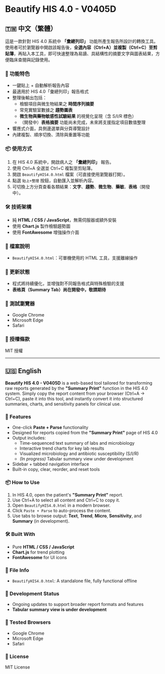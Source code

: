 # Beautify HIS 4.0 - V0405D

## 🇹🇼 中文（繁體）

這是一款針對 HIS 4.0 系統中 **「彙總列印」** 功能所產生報告所設計的轉換工具。使用者可於瀏覽器中開啟該報告後，**全選內容（Ctrl+A）並複製（Ctrl+C）至剪貼簿**，再貼入本工具，即可快速整理為易讀、具結構性的摘要文字與圖表結果，方便臨床查閱與記錄使用。

### 🌟 功能特色

- 一鍵貼上 + 自動解析報告內容
- 最適用於 HIS 4.0「彙總列印」報告格式
- 整理後輸出包括：
  - 檢驗項目與微生物結果之 **時間序列摘要**
  - 常見實驗室數據之 **趨勢圖表**
  - **微生物與藥物敏感性試驗結果** 的視覺化呈現（含 S/I/R 標色）
  - （開發中）**表格摘要** 功能尚未完成，未來將支援指定項目數值整理
- 響應式介面，具側邊選單與分頁導覽設計
- 內建複製、順序切換、清除與重置等功能

### 📦 使用方式

1. 在 HIS 4.0 系統中，開啟病人之 **「彙總列印」** 報告。
2. 使用 Ctrl+A 全選並 Ctrl+C 複製至剪貼簿。
3. 開啟 `BeautifyHIS4.0.html` 檔案（可直接使用瀏覽器打開）。
4. 點選 `貼上+整理` 按鈕，自動匯入並解析內容。
5. 可切換上方分頁查看各類結果：**文字**、**趨勢**、**微生物**、**藥敏**、**表格**（開發中）。

### 🛠️ 技術架構

- 純 **HTML / CSS / JavaScript**，無需伺服器或額外安裝
- 使用 **Chart.js** 製作檢驗趨勢圖
- 使用 **FontAwesome** 增強操作介面

### 📁 檔案說明

- `BeautifyHIS4.0.html`：可單機使用的 HTML 工具，支援離線操作

### 🔄 更新狀態

- 程式將持續優化，並增強對不同報告格式與特殊檢驗的支援
- **表格頁（Summary Tab）尚在開發中，敬請期待**

### 🧪 測試瀏覽器

- Google Chrome
- Microsoft Edge
- Safari

### 📄 授權條款

MIT 授權

---

## 🇺🇸 English

**Beautify HIS 4.0 - V0405D** is a web-based tool tailored for transforming raw reports generated by the **"Summary Print"** function in the HIS 4.0 system. Simply copy the report content from your browser (Ctrl+A → Ctrl+C), paste it into this tool, and instantly convert it into structured summaries, charts, and sensitivity panels for clinical use.

### 🌟 Features

- One-click **Paste + Parse** functionality
- Designed for reports copied from the **"Summary Print"** page of HIS 4.0
- Output includes:
  - Time-sequenced text summary of labs and microbiology
  - Interactive trend charts for key lab results
  - Visualized microbiology and antibiotic susceptibility (S/I/R)
  - *(In progress)* Tabular summary view under development
- Sidebar + tabbed navigation interface
- Built-in copy, clear, reorder, and reset tools

### 📦 How to Use

1. In HIS 4.0, open the patient's **"Summary Print"** report.
2. Use Ctrl+A to select all content and Ctrl+C to copy it.
3. Open `BeautifyHIS4.0.html` in a modern browser.
4. Click `Paste + Parse` to auto-process the content.
5. Use tabs to browse output: **Text**, **Trend**, **Micro**, **Sensitivity**, and **Summary** (in development).

### 🛠️ Built With

- Pure **HTML / CSS / JavaScript**
- **Chart.js** for trend plotting
- **FontAwesome** for UI icons

### 📁 File Info

- `BeautifyHIS4.0.html`: A standalone file, fully functional offline

### 🔄 Development Status

- Ongoing updates to support broader report formats and features
- **Tabular summary view is under development**

### 🧪 Tested Browsers

- Google Chrome
- Microsoft Edge
- Safari

### 📄 License

MIT License
